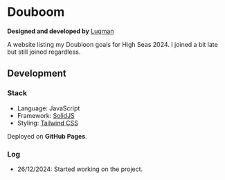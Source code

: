 # Douboom

**Designed and developed by** [Luqman](https://theluqmn.github.io/)

A website listing my Doubloon goals for High Seas 2024. I joined a bit late but still joined regardless.

## Development

### Stack

- Language: JavaScript
- Framework: [SolidJS](https://solidjs.com/)
- Styling: [Tailwind CSS](https://tailwindcss.com/)

Deployed on **GitHub Pages**.

### Log

- 26/12/2024: Started working on the project.
